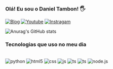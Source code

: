 ### Olá! Eu sou o Daniel Tambon! 🖐️

[![Blog](https://img.shields.io/website?label=SujeitoProgramador.com&style=for-the-badge&url=https://sujeitoprogramador.com/)](https://sujeitoprogramador.com)
[![Youtube](https://img.shields.io/badge/YouTube-FF0000?style=for-the-badge&logo=youtube&logoColor=white)](httpss://sujeitoprogramador.com)
[![Instragam](https://img.shields.io/badge/Instagram-E4405F?style=for-the-badge&logo=instagram&logoColor=white)](https://www.instagram.com/_daniel.tambon_/)

![Anurag's GitHub stats](https://github-readme-stats.vercel.app/api?username=DanielTambon&show_icons=true&theme=dracula)

### Tecnologias que uso no meu dia
<div style="display: inline_block"></br/> 
  <img align="center" alt="python" src ="https://img.shields.io/badge/Python-3776AB?style=for-the-badge&logo=python&logoColor=white">
  <img align="center" alt="html5" src ="https://img.shields.io/badge/HTML5-E34F26?style=for-the-badge&logo=html5&logoColor=white">
  <img align="center" alt="css" src ="https://img.shields.io/badge/CSS3-1572B6?style=for-the-badge&logo=css3&logoColor=white">
  <img align="center" alt="js" src ="https://img.shields.io/badge/JavaScript-F7DF1E?style=for-the-badge&logo=javascript&logoColor=black">
  <img align="center" alt="ts" src ="https://img.shields.io/badge/TypeScript-007ACC?style=for-the-badge&logo=typescript&logoColor=white">
  <img align="center" alt="ts" src ="https://img.shields.io/badge/React-20232A?style=for-thebadge&logo=react&logoColor=61DaF8">
  <img align="center" alt="node.js" src ="https://img.shields.io/badge/Node.js-43853D?style=for-the-badge&logo=node.js&logoColor=white">
</div>
